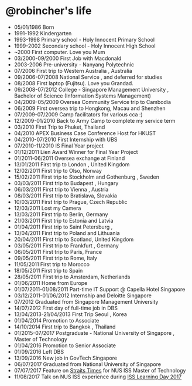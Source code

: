 @robincher's life
===============

- 05/01/1986 Born
- 1991-1992 Kindergarten
- 1993-1998 Primary school - Holy Innocent Primary School
- 1999-2002 Secondary school - Holy Innocent High School
- ~2000 First computer. Love you Mum
- 03/2000-09/2000 First Job with Macdonald
- 2003-2006 Pre-university - Nanyang Polytechnic
- 07/2006 First trip to Western Australia , Australia
- 09/2006-07/2008 National Service , and deferred for studies
- 08/2008 First laptop (Fujitsu). Love you Grandad.
- 09/2008-07/2012 College - Singapore Management University , Bachelor of Science (Information Systems Management)
- 04/2009-05/2009 Oversea Community Service trip to Cambodia
- 06/2009 First oversea trip to Hongkong, Macau and Shenzhen
- 07/2009-07/2009 Camp facilitators for various cca :)
- 12/2009-01/2010 Back to Army Camp to complete my service term
- 03/2010 First Trip to Phuket, Thailand
- 04/2010 APEX Business Case Conference Host for HKUST
- 04/2010-07/2010 First Internship with UBS 
- 07/2010-11/2010 IS Final Year project
- 01/12/2011 Lien Award Winner for Final Year Project
- 01/2011-06/2011 Oversea exchange at Finland
- 13/01/2011 First trip to London , United Kingdom
- 12/02/2011 First trip to Olso, Norway
- 15/02/2011 First trip to Stockholm and Gothenburg , Sweden
- 03/03/2011 First trip to Budapest , Hungary
- 06/03/2011 First trip to Vienna , Austria
- 08/03/2011 First trip to Bratislava, Slovakia
- 10/03/2011 First trip to Prague, Czech Republic
- 12/03/2011 Lost my Camera 
- 13/03/2011 First trip to Berlin, Germany
- 21/03/2011 First trip to Estonia and Latvia
- 01/04/2011 First trip to Saint Petersburg , 
- 13/04/2011 First trip to Poland and Lithuania
- 20/04/2011 First trip to Scotland, United Kingdom
- 03/05/2011 First trip to Frankfurt , Germany
- 06/05/2011 First trip to Paris, France
- 09/05/2011 First trip to Rome, Italy
- 11/05/2011 First trip to Morocco
- 18/05/2011 First trip to Spain 
- 28/05/2011 First trip to Amsterdam, Netherlands
- 01/06/2011 Home from Europe
- 01/07/2011-01/08/2011 Part-time IT Support @ Capella Hotel Singapore
- 03/12/2011-01/06/2012 Internship and Deloitte Singapore
- 07/2012 Graduated from Singapore Management University
- 14/07/2012 First day of full-time job in DBS
- 13/04/2013-21/04/2013 First Trip Seoul , Korea
- 01/04/2014 Promotion to Associate
- 14/10/2014 First trip to Bangkok , Thailand
- 01/2015-07/2017 Postgraduate - National University of Singapore , Master of Technology
- 01/04/2016 Promotion to Senior Associate
- 01/09/2016 Left DBS
- 13/09/2016 New job in GovTech Singapore
- 06/07/2017 Graduated from National University of Singapore 
- 07/07/2017 Feature on [Straits Times](http://www.straitstimes.com/singapore/education/second-times-the-charm) for NUS ISS Master of Technology
- 11/08/2017 Talk on NUS ISS experience during [ISS Learning Day 2017](https://www.iss.nus.edu.sg/community/events/event-details/2017/08/11/default-calendar/nus-iss-learning-day-2017)
